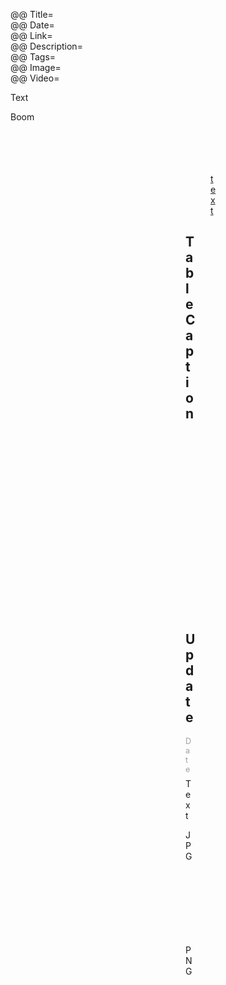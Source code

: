 @@ Title=  
@@ Date=  
@@ Link=  
@@ Description=  
@@ Tags=  
@@ Image=  
@@ Video=

<div class="topstory">

Text

</div>

<div class="takehome">Boom</div>

<figure>
<figure class="iphone">
<figure class="applewatch">
<figure class="wide">
<figure class="figleft">
<figure class="fright">
<figure class="twoleft">
<figure class="tworight">
	<a class="nohover" href="contentlink">
		<img src="imagelink" alt="text" />
	</a>
	<figcaption><a href="">text</a></figcaption>
</figure>

<h2 class="tablecaption" id="tablename">TableCaption</h2>

| First Header  | Second Header | Third Header         |
| :------------ | :-----------: | -------------------: |
| First row     | Data          | Very long data entry |
| Second row    | **Cell**      | *Cell*               |
| Third row     | Cell that spans across two columns  ||

<div class="update">

## Update
<p style="font-size:0.9em; color:#9e9e9e;margin:0.5em auto -0.5em auto">Date</p>

Text

JPG<img class="jpg" src="imagelink" alt="alttext" />

PNG<img src="imagelink" alt="alttext" />

</div>